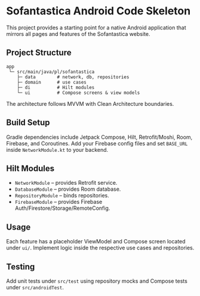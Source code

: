 # Sofantastica Android Code Skeleton

This project provides a starting point for a native Android application that mirrors all pages and features of the Sofantastica website.

## Project Structure
```
app
 └─ src/main/java/pl/sofantastica
    ├─ data        # network, db, repositories
    ├─ domain      # use cases
    ├─ di          # Hilt modules
    └─ ui          # Compose screens & view models
```

The architecture follows MVVM with Clean Architecture boundaries.

## Build Setup
Gradle dependencies include Jetpack Compose, Hilt, Retrofit/Moshi, Room, Firebase, and Coroutines. Add your Firebase config files and set `BASE_URL` inside `NetworkModule.kt` to your backend.

## Hilt Modules
- `NetworkModule` – provides Retrofit service.
- `DatabaseModule` – provides Room database.
- `RepositoryModule` – binds repositories.
- `FirebaseModule` – provides Firebase Auth/Firestore/Storage/RemoteConfig.

## Usage
Each feature has a placeholder ViewModel and Compose screen located under `ui/`. Implement logic inside the respective use cases and repositories.

## Testing
Add unit tests under `src/test` using repository mocks and Compose tests under `src/androidTest`.

